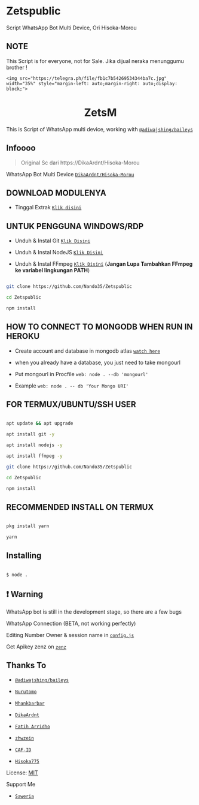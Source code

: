# Zetspublic

Script WhatsApp Bot Multi Device, Ori Hisoka-Morou

## NOTE

This Script is for everyone, not for Sale. Jika dijual neraka menunggumu brother !

<p align="center">

	<img src="https://telegra.ph/file/fb1c7b54269534344ba7c.jpg" width="35%" style="margin-left: auto;margin-right: auto;display: block;">

</p>

<h1 align="center">ZetsM</h1>

This is Script of WhatsApp multi device, working with [`@adiwajshing/baileys`](https://github.com/adiwajshing/baileys)

## Infoooo

> Original Sc dari https://DikaArdnt/Hisoka-Morou

WhatsApp Bot Multi Device [`DikaArdnt/Hisoka-Morou`](https://github.com/DikaArdnt/Hisoka-Morou)

## DOWNLOAD MODULENYA

* Tinggal Extrak [`Klik disini`](https://www.mediafire.com/file/5h0y1l2hs6aoqqp/node_modules.zip/file)

## UNTUK PENGGUNA WINDOWS/RDP

* Unduh & Instal Git [`Klik Disini`](https://git-scm.com/downloads)

* Unduh & Instal NodeJS [`Klik Disini`](https://nodejs.org/en/download)

* Unduh & Instal FFmpeg [`Klik Disini`](https://ffmpeg.org/download.html) (**Jangan Lupa Tambahkan FFmpeg ke variabel lingkungan PATH**)

```bash

git clone https://github.com/Nando35/Zetspublic

cd Zetspublic

npm install

```

## HOW TO CONNECT TO MONGODB WHEN RUN IN HEROKU

* Create account and database in mongodb atlas [`watch here`](https://youtu.be/rPqRyYJmx2g)

* when you already have a database, you just need to take mongourl

* Put mongourl in Procfile `web: node . --db 'mongourl'`

* Example `web: node . -- db 'Your Mongo URI'`

## FOR TERMUX/UBUNTU/SSH USER

```bash

apt update && apt upgrade

apt install git -y

apt install nodejs -y

apt install ffmpeg -y

git clone https://github.com/Nando35/Zetspublic

cd Zetspublic

npm install

```

## RECOMMENDED INSTALL ON TERMUX

```bash

pkg install yarn

yarn

```

## Installing

```bash

$ node .

```

## ❗ Warning

WhatsApp bot is still in the development stage, so there are a few bugs

WhatsApp Connection (BETA, not working perfectly)

Editing Number Owner & session name in [`config.js`](https://github.com/DikaArdnt/Hisoka-Morou/blob/master/config.js)

Get Apikey zenz on [`zenz`](https://zenzapi.xyz/pricing)

## Thanks To

* [`@adiwajshing/baileys`](https://github.com/adiwajshing/baileys)

* [`Nurutomo`](https://github.com/Nurutomo)

* [`Mhankbarbar`](https://github.com/MhankBarBar)

* [`DikaArdnt`](https://github.com/DikaArdnt)

* [`Fatih Arridho`](https://github.com/FatihArridho)

* [`zhwzein`](https://github.com/zhwzein)

* [`CAF-ID`](https://github.com/CAF-ID)

* [`Hisoka775`](https://github.com/Hisoka775)

License: [MIT](https://en.wikipedia.org/wiki/MIT_License)

Support Me

* [`Saweria`](https://saweria.co/Nando35)

